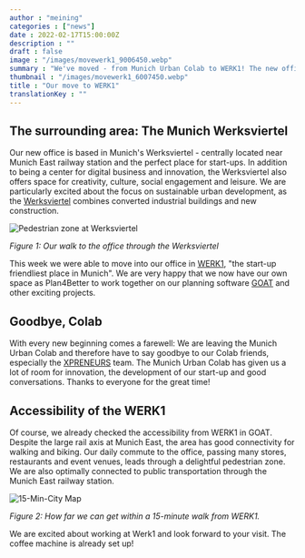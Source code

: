 ```yaml
---
author : "meining"
categories : ["news"]
date : 2022-02-17T15:00:00Z
description : ""
draft : false
image : "/images/movewerk1_9006450.webp"
summary : "We've moved - from Munich Urban Colab to WERK1! The new office is located in Munich's Werksviertel: There, we have great walking accessibility to public transport and numerous lunch options. "
thumbnail : "/images/movewerk1_6007450.webp"
title : "Our move to WERK1"
translationKey : ""
---
```

## The surrounding area: The Munich Werksviertel

Our new office is based in Munich's Werksviertel - centrally located near Munich East railway station and the perfect place for start-ups. In addition to being a center for digital business and innovation, the Werksviertel also offers space for creativity, culture, social engagement and leisure. We are particularly excited about the focus on sustainable urban development, as the [Werksviertel](https://werksviertel-mitte.de/ "Werksviertel ") combines converted industrial buildings and new construction.

![Pedestrian zone at Werksviertel](/images/movewerk1-fusszone_76851024.webp "Pedestrian zone at Werksviertel")

_Figure 1: Our walk to the office through the Werksviertel_

This week we were able to move into our office in [WERK1](https://www.werk1.com/ "WERK1"), "the start-up friendliest place in Munich". We are very happy that we now have our own space as Plan4Better to work together on our planning software [GOAT](/goat/ "What is GOAT?") and other exciting projects.

## Goodbye, Colab

With every new beginning comes a farewell: We are leaving the Munich Urban Colab and therefore have to say goodbye to our Colab friends, especially the [XPRENEURS](/en/posts/2021-11-10-xpreneurs-incubator/ "Our participation at XPRENEURS Incubator") team. The Munich Urban Colab has given us a lot of room for innovation, the development of our start-up and good conversations. Thanks to everyone for the great time!

## Accessibility of the WERK1

Of course, we already checked the accessibility from WERK1 in GOAT. Despite the large rail axis at Munich East, the area has good connectivity for walking and biking. Our daily commute to the office, passing many stores, restaurants and event venues, leads through a delightful pedestrian zone. We are also optimally connected to public transportation through the Munich East railway station.

![15-Min-City Map](/images/movewerk1_15minmap.webp "15-Min-City Map")

_Figure 2: How far we can get within a 15-minute walk from WERK1._

We are excited about working at Werk1 and look forward to your visit. The coffee machine is already set up!